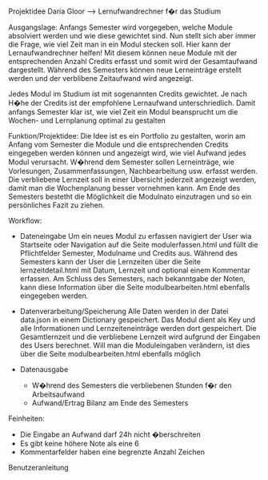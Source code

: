 Projektidee Daria Gloor
--> Lernufwandrechner f�r das Studium

Ausgangslage:
Anfangs Semester wird vorgegeben, welche Module absolviert werden und wie diese gewichtet sind. Nun stellt sich aber immer die Frage, wie viel Zeit man in ein Modul stecken soll.
Hier kann der Lernaufwandrechner helfen! Mit diesem können neue Module mit der entsprechenden Anzahl Credits erfasst und somit wird der Gesamtaufwand dargestellt. Während des Semesters können neue Lerneinträge erstellt werden und der verblibene Zeitaufwand wird angezeigt. 

Jedes Modul im Studium ist mit sogenannten Credits gewichtet. Je nach H�he der Credits ist der empfohlene Lernaufwand unterschriedlich.
Damit anfangs Semester klar ist, wie viel Zeit ein Modul beansprucht um die Wochen- und Lernplanung optimal zu gestalten

Funktion/Projektidee:
Die Idee ist es ein Portfolio zu gestalten, worin am Anfang vom Semester die Module und die entsprechenden Credits eingegeben werden können und  angezeigt wird, wie viel Aufwand jedes Modul verursacht. W�hrend dem Semester sollen Lerneinträge, wie Vorlesungen, Zusammenfassungen, Nachbearbeitung usw. erfasst werden. Die verbliebene Lernzeit soll in einer Übersicht jederzeit angezeigt werden, damit man die Wochenplanung besser vornehmen kann. Am Ende des Semesters bestetht die Möglichkeit die Modulnato einzutragen und so ein persönliches Fazit zu ziehen. 

Workflow:
- Dateneingabe
Um ein neues Modul zu erfassen navigiert der User wia Startseite oder Navigation auf die Seite modulerfassen.html und füllt die Pflichtfelder Semester, Modulname und Credits aus. Während des Semesters kann der User die Lernzeiten über die Seite lernzeitdetail.html mit Datum, Lernzeit und optional einem Kommentar erfassen. Am Schluss des Semesters, nach bekanntgabe der Noten, kann diese Information über die Seite modulbearbeiten.html ebenfalls eingegeben werden.


- Datenverarbeitung/Speicherung
Alle Daten werden in der Datei data.json in einem Dictionary gespeichert. Das Modul dient als Key und alle Informationen und Lernzeiteneinträge werden dort gespeichert. Die Gesamtlernzeit und die verbliebene Lernzeit wird aufgrund der Eingaben des Users berechnet. Will man die Moduleingaben verändern, ist dies über die Seite modulbearbeiten.html ebenfalls möglich 

- Datenausgabe

	- W�hrend des Semesters die verbliebenen Stunden f�r den Arbeitsaufwand
	- Aufwand/Ertrag Bilanz am Ende des Semesters

Feinheiten:
- Die Eingabe an Aufwand darf 24h nicht �berschreiten
- Es gibt keine höhere Note als eine 6
- Kommentarfelder haben eine begrenzte Anzahl Zeichen

Benutzeranleitung


